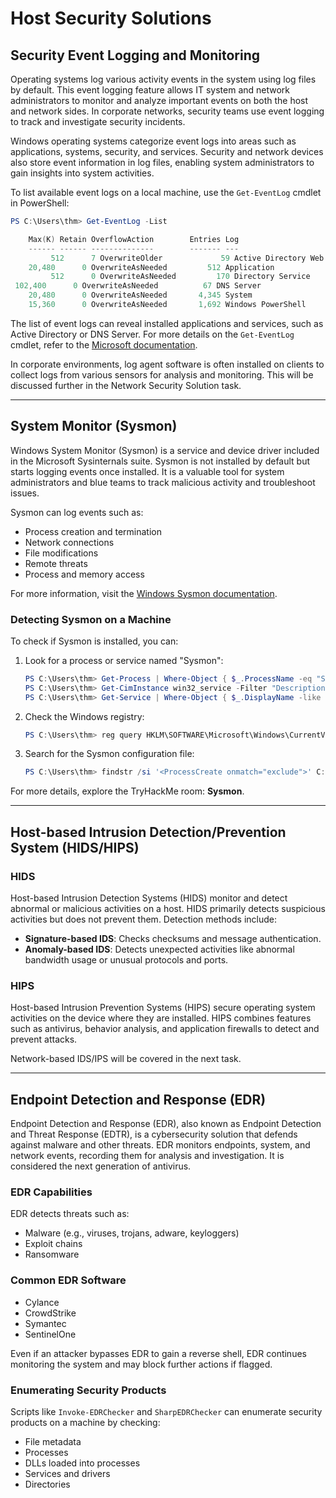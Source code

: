 # Host Security Solutions

## Security Event Logging and Monitoring

Operating systems log various activity events in the system using log files by default. This event logging feature allows IT system and network administrators to monitor and analyze important events on both the host and network sides. In corporate networks, security teams use event logging to track and investigate security incidents.

Windows operating systems categorize event logs into areas such as applications, systems, security, and services. Security and network devices also store event information in log files, enabling system administrators to gain insights into system activities.

To list available event logs on a local machine, use the `Get-EventLog` cmdlet in PowerShell:

```powershell
PS C:\Users\thm> Get-EventLog -List

    Max(K) Retain OverflowAction        Entries Log
    ------ ------ --------------        ------- ---
         512      7 OverwriteOlder             59 Active Directory Web Services
    20,480      0 OverwriteAsNeeded         512 Application
         512      0 OverwriteAsNeeded         170 Directory Service
 102,400      0 OverwriteAsNeeded          67 DNS Server
    20,480      0 OverwriteAsNeeded       4,345 System
    15,360      0 OverwriteAsNeeded       1,692 Windows PowerShell
```

The list of event logs can reveal installed applications and services, such as Active Directory or DNS Server. For more details on the `Get-EventLog` cmdlet, refer to the [Microsoft documentation](https://learn.microsoft.com/).

In corporate environments, log agent software is often installed on clients to collect logs from various sensors for analysis and monitoring. This will be discussed further in the Network Security Solution task.

---

## System Monitor (Sysmon)

Windows System Monitor (Sysmon) is a service and device driver included in the Microsoft Sysinternals suite. Sysmon is not installed by default but starts logging events once installed. It is a valuable tool for system administrators and blue teams to track malicious activity and troubleshoot issues.

Sysmon can log events such as:
- Process creation and termination
- Network connections
- File modifications
- Remote threats
- Process and memory access

For more information, visit the [Windows Sysmon documentation](https://learn.microsoft.com/).

### Detecting Sysmon on a Machine

To check if Sysmon is installed, you can:
1. Look for a process or service named "Sysmon":
     ```powershell
     PS C:\Users\thm> Get-Process | Where-Object { $_.ProcessName -eq "Sysmon" }
     PS C:\Users\thm> Get-CimInstance win32_service -Filter "Description = 'System Monitor service'"
     PS C:\Users\thm> Get-Service | Where-Object { $_.DisplayName -like "*sysm*" }
     ```

2. Check the Windows registry:
     ```powershell
     PS C:\Users\thm> reg query HKLM\SOFTWARE\Microsoft\Windows\CurrentVersion\WINEVT\Channels\Microsoft-Windows-Sysmon/Operational
     ```

3. Search for the Sysmon configuration file:
     ```powershell
     PS C:\Users\thm> findstr /si '<ProcessCreate onmatch="exclude">' C:\tools\*
     ```

For more details, explore the TryHackMe room: **Sysmon**.

---

## Host-based Intrusion Detection/Prevention System (HIDS/HIPS)

### HIDS
Host-based Intrusion Detection Systems (HIDS) monitor and detect abnormal or malicious activities on a host. HIDS primarily detects suspicious activities but does not prevent them. Detection methods include:
- **Signature-based IDS**: Checks checksums and message authentication.
- **Anomaly-based IDS**: Detects unexpected activities like abnormal bandwidth usage or unusual protocols and ports.

### HIPS
Host-based Intrusion Prevention Systems (HIPS) secure operating system activities on the device where they are installed. HIPS combines features such as antivirus, behavior analysis, and application firewalls to detect and prevent attacks.

Network-based IDS/IPS will be covered in the next task.

---

## Endpoint Detection and Response (EDR)

Endpoint Detection and Response (EDR), also known as Endpoint Detection and Threat Response (EDTR), is a cybersecurity solution that defends against malware and other threats. EDR monitors endpoints, system, and network events, recording them for analysis and investigation. It is considered the next generation of antivirus.

### EDR Capabilities
EDR detects threats such as:
- Malware (e.g., viruses, trojans, adware, keyloggers)
- Exploit chains
- Ransomware

### Common EDR Software
- Cylance
- CrowdStrike
- Symantec
- SentinelOne

Even if an attacker bypasses EDR to gain a reverse shell, EDR continues monitoring the system and may block further actions if flagged.

### Enumerating Security Products
Scripts like `Invoke-EDRChecker` and `SharpEDRChecker` can enumerate security products on a machine by checking:
- File metadata
- Processes
- DLLs loaded into processes
- Services and drivers
- Directories